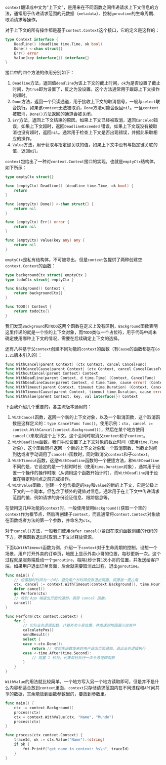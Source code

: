 `context`翻译成中文为“上下文”，是用来在不同函数之间传递请求上下文信息的方法，通常用于传递请求范围的元数据（`metadata`）、控制`goroutine`的生命周期、取消请求等操作。

对于上下文的所有操作都是基于`context.Context`这个接口，它的定义是这样的：

```go
type Context interface {
	Deadline() (deadline time.Time, ok bool)
	Done() <-chan struct{}
	Err() error
	Value(key interface{}) interface{}
}
```

接口中的四个方法的作用分别如下：

1. `Deadline`方法，返回值`deadline`为该上下文的截止时间，`ok`为是否设置了截止时间，为`true`即为设置了，反之为没设置。这个方法通常用于跟踪上下文操作的超时。
2. `Done`方法，返回一个只读通道，用于接收上下文的取消信号，一般与`select`联合执行。如果该`context`无法被取消，`Done`方法可能会返回`nil`。一旦`context`被取消，`Done()`方法返回的通道会被关闭。
3. `Err`方法，返回上下文结束的原因。如果上下文已经被取消，返回`Canceled`错误，如果上下文超时，返回`DeadlineExceeded` 错误，如果上下文既没有被取消也没有超时，返回`nil`。通常用于检查上下文是否出现错误，并据此采取相应的操作。
4. `Value`方法，用于获取与指定键关联的值，如果上下文中没有与指定键关联的值，返回`nil`。

`context`包给出了一种对`context.Context`接口的实现，也就是`emptyCtx`结构体，如下所示：

```go
type emptyCtx struct{}

func (emptyCtx) Deadline() (deadline time.Time, ok bool) {
	return
}

func (emptyCtx) Done() <-chan struct{} {
	return nil
}

func (emptyCtx) Err() error {
	return nil
}

func (emptyCtx) Value(key any) any {
	return nil
}
```

`emptyCtx`是私有结构体，不可被导出，但是`context`包提供了两种创建空`context.Context`的函数：

```go
type backgroundCtx struct{ emptyCtx }
type todoCtx struct{ emptyCtx }

func Background() Context {
	return backgroundCtx{}
}

func TODO() Context {
	return todoCtx{}
}
```

我们发现`Background`和`TODO`这两个函数在定义上没有区别，`Background`函数表明这里传递的就是一个空的上下文对象，而`TODO`类似一个占位符，用于代码中尚未确定使用哪种上下文的情况，需要在后续确定上下文的选择。

还有八种基于父`context`创建不同功能的`context`的函数（有`Cause`的函数都是在`Go 1.21`版本引入的）：

```go
func WithCancel(parent Context) (ctx Context, cancel CancelFunc)
func WithCancelCause(parent Context) (ctx Context, cancel CancelCauseFunc)
func WithoutCancel(parent Context) Context
func WithDeadline(parent Context, d time.Time) (Context, CancelFunc)
func WithDeadlineCause(parent Context, d time.Time, cause error) (Context, CancelFunc)
func WithTimeout(parent Context, timeout time.Duration) (Context, CancelFunc)
func WithTimeoutCause(parent Context, timeout time.Duration, cause error) (Context, CancelFunc)
func WithValue(parent Context, key, val interface{}) Context
```

下面我介绍几个重要的，各主流版本通用的：

1. `WithCancel`函数，返回一个新的上下文对象，以及一个取消函数，这个取消函数是这样定义的：`type CancelFunc func()`。使用示例：`ctx, cancel := context.WithCancel(context.Background())`，然后在某个地方使用`cancel()`来取消这个上下文。这个会同时取消父`context`和子`context`。
2. `WithDeadline`函数，我们手动设置了上下文对象的截止时间（使用`time.Time`对象），这个函数同样返回一个新的上下文对象和一个取消函数，当截止时间到达或者手动调用了`cancel()`函数时，同时取消父`context`和子`context`。
3. `WithTimeout`函数，这是`WithDeadline`函数的一个便捷方法，和`WithDeadline`不同的是，它设定的是一个超时时长（使用`time.Duration`对象），通常用于设置一个操作的操作时限（从调用这个函数开始计时），而`WithDeadline`用于设置在特定时间点之前完成操作。
4. `WithValue`函数，创建一个包含指定的`key`和`value`的新的上下文，它是父级上下文的一个副本，但包含了额外的键值对信息。通常用于在上下文中传递请求范围的值，例如请求的身份验证信息、跟踪信息等。

在使用这几种功能的`context`时，一般使用使用`Background()`获取一个空的`context`作为根节点，然后再创建子`context`，而且通常将`context.Context`对象放在函数或者方法的第一个参数，并命名为`ctx`。

对于`cancel()`方法，一般我们使用`defer cancel()`紧跟在取消函数创建的代码的下方，确保函数退出时取消上下文以释放资源。

下面以`WithTimeout`函数为例，介绍一下`context`对于生命周期的控制。设想一个场景，用户打开外卖的订单页，地图上显示外卖小哥的位置，每秒更新一次。这个过程就是服务端启动一个`goroutine`，每隔`1`秒计算`1`次小哥的位置，并发送给客户端。如果用户退出订单页面，后台就需要取消此过程，退出`goroutine`。

```go
func main() {
    // 设置超时时间为一小时，避免用户长时间没有退出页面，资源被一直占用
	ctx, cancel := context.WithTimeout(context.Background(), time.Hour)
	defer cancel()
	go Perform(ctx)
	// 收到 App 端退出页面的通知，调用 cancel 函数。
	cancel()
}

func Perform(ctx context.Context) {
	for {
		// 实际业务逻辑函数，计算外卖小哥位置，并发送到地图展示给客户
		calculatePos()
		sendResult()
		select {
		case <-ctx.Done():
			return // 收到主函数发来的用户退出页面通知，退出业务逻辑执行
		case <-time.After(time.Second):
			// 阻塞 1 秒钟，代表每秒执行一次业务逻辑函数
		}
	}
}
```

`WithValue`的用法就比较简单，一个地方写入另一个地方读取即可。但是并不是什么内容都适合放到`context`里面，`context`只存储请求范围内在不同进程和`API`间共享的数据，其余能放到函数参数里的，要放到参数里。

```go
func main() {
	ctx := context.Background()
	process(ctx)
	ctx = context.WithValue(ctx, "Name", "Mundo")
	process(ctx)
}

func process(ctx context.Context) {
	traceId, ok := ctx.Value("Name").(string)
	if ok {
		fmt.Printf("get name in context: %s\n", traceId)
	}
}
```


